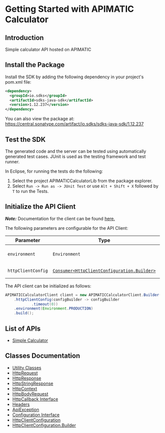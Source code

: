 
# Getting Started with APIMATIC Calculator

## Introduction

Simple calculator API hosted on APIMATIC

## Install the Package

Install the SDK by adding the following dependency in your project's pom.xml file:

```xml
<dependency>
  <groupId>io.sdks</groupId>
  <artifactId>sdks-java-sdk</artifactId>
  <version>1.12.237</version>
</dependency>
```

You can also view the package at:
https://central.sonatype.com/artifact/io.sdks/sdks-java-sdk/1.12.237

## Test the SDK

The generated code and the server can be tested using automatically generated test cases.
JUnit is used as the testing framework and test runner.

In Eclipse, for running the tests do the following:

1. Select the project APIMATICCalculatorLib from the package explorer.
2. Select `Run -> Run as -> JUnit Test` or use `Alt + Shift + X` followed by `T` to run the Tests.

## Initialize the API Client

**_Note:_** Documentation for the client can be found [here.](https://www.github.com/Syed-Subtain/sdks-java-java-sdk/tree/1.12.237/doc/client.md)

The following parameters are configurable for the API Client:

| Parameter | Type | Description |
|  --- | --- | --- |
| `environment` | `Environment` | The API environment. <br> **Default: `Environment.PRODUCTION`** |
| `httpClientConfig` | [`Consumer<HttpClientConfiguration.Builder>`](https://www.github.com/Syed-Subtain/sdks-java-java-sdk/tree/1.12.237/doc/http-client-configuration-builder.md) | Set up Http Client Configuration instance. |

The API client can be initialized as follows:

```java
APIMATICCalculatorClient client = new APIMATICCalculatorClient.Builder()
    .httpClientConfig(configBuilder -> configBuilder
            .timeout(0))
    .environment(Environment.PRODUCTION)
    .build();
```

## List of APIs

* [Simple Calculator](https://www.github.com/Syed-Subtain/sdks-java-java-sdk/tree/1.12.237/doc/controllers/simple-calculator.md)

## Classes Documentation

* [Utility Classes](https://www.github.com/Syed-Subtain/sdks-java-java-sdk/tree/1.12.237/doc/utility-classes.md)
* [HttpRequest](https://www.github.com/Syed-Subtain/sdks-java-java-sdk/tree/1.12.237/doc/http-request.md)
* [HttpResponse](https://www.github.com/Syed-Subtain/sdks-java-java-sdk/tree/1.12.237/doc/http-response.md)
* [HttpStringResponse](https://www.github.com/Syed-Subtain/sdks-java-java-sdk/tree/1.12.237/doc/http-string-response.md)
* [HttpContext](https://www.github.com/Syed-Subtain/sdks-java-java-sdk/tree/1.12.237/doc/http-context.md)
* [HttpBodyRequest](https://www.github.com/Syed-Subtain/sdks-java-java-sdk/tree/1.12.237/doc/http-body-request.md)
* [HttpCallback Interface](https://www.github.com/Syed-Subtain/sdks-java-java-sdk/tree/1.12.237/doc/http-callback-interface.md)
* [Headers](https://www.github.com/Syed-Subtain/sdks-java-java-sdk/tree/1.12.237/doc/headers.md)
* [ApiException](https://www.github.com/Syed-Subtain/sdks-java-java-sdk/tree/1.12.237/doc/api-exception.md)
* [Configuration Interface](https://www.github.com/Syed-Subtain/sdks-java-java-sdk/tree/1.12.237/doc/configuration-interface.md)
* [HttpClientConfiguration](https://www.github.com/Syed-Subtain/sdks-java-java-sdk/tree/1.12.237/doc/http-client-configuration.md)
* [HttpClientConfiguration.Builder](https://www.github.com/Syed-Subtain/sdks-java-java-sdk/tree/1.12.237/doc/http-client-configuration-builder.md)

